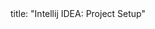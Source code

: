 <frontmatter>
title: "Intellij IDEA: Project Setup"
</frontmatter>

<include src="unit-inPage-asFlat.md" boilerplate />
